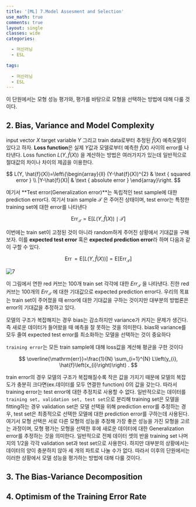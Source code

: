 ```yaml
---
title: '[ML] 7.Model Assesment and Selection'
use_math: true
comments: true
layout: single
classes: wide
categories:

  - 머신러닝
  - ESL

tags:
  
  - 머신러닝
  - ESL
---
```






이 단원에서는 모형 성능 평가와, 평가를 바탕으로 모형을 선택하는 방법에 대해 다룰 것이다. 

## 2. Bias, Variance and Model Complexity

input vector $X$ target variable $Y$ 그리고 train data로부터 추정된 $\hat{f}(X)$ 예측모델이 있다고 하자. **Loss function**은 실제 $Y$값과 모델로부터 예측한 $\hat{f}(X)$ 사이의 error를 나타낸다. Loss function $L(Y,\hat{f}(X))$ 을 계산하는 방법은 여러가지가 있는데 일반적으로 절대값의 차이나 차이의 제곱을 이용한다. 


$$
L(Y, \hat{f}(X))=\left\{\begin{array}{ll}
(Y-\hat{f}(X))^{2} & \text { squared error } \\
|Y-\hat{f}(X)| & \text { absolute error }
\end{array}\right.
$$


여기서 **Test error(Generalization error)**는 독립적인 test sample에 대한 prediction error다.  여기서 train sample $\mathcal{T}$ 은 주어진 상태이며, test error는 특정한 training set에 대한 error를 나타낸다


$$
\operatorname{Err}_{\mathcal{T}}=\mathrm{E}[L(Y, \hat{f}(X)) \mid \mathcal{T}]
$$


이번에는 train set이 고정된 것이 아니라 random하게 주어진 상황에서 기대값을 구해보자. 이를 **expected test error** 혹은 **expected prediction error**라 하며 다음과 같이 구할 수 있다. 


$$
\operatorname{Err}=\mathrm{E}[L(Y, \hat{f}(X))]=\mathrm{E}\left[\operatorname{Err}_{\mathcal{T}}\right]
$$


![7](http://whdbfla6.github.io/assets/ml/7.1.PNG)



이 그림에서 연한 red 커브는 100개 train set 각각에 대한 $Err_{\mathcal{T}}$ 을 나타낸다. 진한 red 커브는 100개의 $Err_{\mathcal{T}}$ 에 대한 기대값으로 expected prediction error다. 우리의 목표는 train set이 주어졌을 때 error에 대한 기대값을 구하는 것이지만 대부분의 방법론은 error의 기대값을 추정하고 있다. 

모델의 구조가 복잡해지는 경우 bias는 감소하지만 variance가 커지는 문제가 생긴다. 즉 새로운 데이터가 들어왔을 때 예측을 잘 못하는 것을 의미한다. bias와 variance를 모두 줄여 expected test error를 최소화하는 모델을 선택하는 것이 중요하다

```training error```는 모든 train sample에 대해 loss값을 계산해 평균을 구한 것이다


$$
\overline{\mathrm{err}}=\frac{1}{N} \sum_{i=1}^{N} L\left(y_{i}, \hat{f}\left(x_{i}\right)\right) .
$$


train error의 경우 모델의 구조가 복잡해질수록 작은 값을 가지기 때문에 모델의 복잡도가 충분히 크다면(ex.데이터를 모두 연결한 function) 0의 값을 갖는다. 따라서 training error는 test error에 대한 추정치로 사용할 수 없다. 일반적으로는 데이터를 ```training set, validation set, test set```으로 분리해 training set은 모델을 fitting하는 경우 validation set은 모델 선택을 위해 prediction error를 추정하는 경우, test set은 최종적으로 선택한 모델에 대한 prediction error를 구하는데 사용된다. 여기서 모형 선택은 서로 다른 모형의 성능을 추정해 가장 좋은 성능을 가진 모형을 고르는 과정이며, 모형 평가는 모형을 선택한 후에 새로운 데이터에 대한 Generalization error를 추정하는 것을 의미한다.  일반적으로 전체 데이터 셋의 반을 training set 나머지의 1/2을 각각 validation set과 test set으로 사용한다. 하지만 대부분의 상황에서는 데이터의 양이 충분하지 않아 세 개의 파트로 나눌 수가 없다. 따라서 이후의 단원에서는 이러한 상황에서 모델 성능을 평가하는 방법에 대해 다룰 것이다. 



## 3. The Bias-Variance Decomposition



## 4. Optimism of the Training Error Rate



